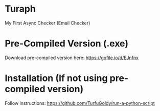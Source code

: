 # Turaph
My First Async Checker (Email Checker)

# Pre-Compiled Version (.exe)
Download pre-compiled version here: https://gofile.io/d/EJnfnx

# Installation (If not using pre-compiled version)
Follow instructions: https://github.com/TurfuGoldy/run-a-python-script
